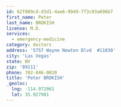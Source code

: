 ```yaml
---
id: 62f009cd-d3d1-4ae6-9949-7f3c93a696b7
first_name: Peter
last_name: BROKISH
license: M.D.
services:
  - emergency-medicine
category: doctors
address: '5757 Wayne Newton Blvd  #11030'
city: 'Las Vegas'
state: NV
zip: '89111'
phone: 702-846-0020
title: 'Peter BROKISH'
_geoloc:
  lng: -114.972061
  lat: 35.927901
---
```

